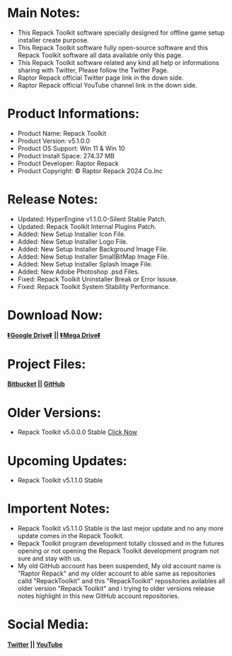 # Main Notes:
- This Repack Toolkit software specially designed for offline game setup installer create purpose.
- This Repack Toolkit software fully open-source software and this Repack Toolkit software all data available only this page.
- This Repack Toolkit software related any kind all help or informations sharing with Twitter, Please follow the Twitter Page.
- Raptor Repack official Twitter page link in the down side.
- Raptor Repack official YouTube channel link in the down side.

# Product Informations:
- Product Name: Repack Toolkit
- Product Version: v5.1.0.0
- Product OS Support: Win 11 & Win 10
- Product Install Space: 274.37 MB
- Product Developer: Raptor Repack
- Product Copyright: © Raptor Repack 2024 Co.Inc

# Release Notes:
- Updated: HyperEngine v1.1.0.0-Silent Stable Patch.
- Updated: Repack Toolkit Internal Plugins Patch.
- Added: New Setup Installer Icon File.
- Added: New Setup Installer Logo File.
- Added: New Setup Installer Background Image File.
- Added: New Setup Installer SmallBitMap Image File.
- Added: New Setup Installer Splash Image File.
- Added: New Adobe Photoshop .psd Files.
- Fixed: Repack Toolkit Uninstaller Break or Error Issuse.
- Fixed: Repack Toolkit System Stability Performance.

# Download Now:
#### [⏬Google Drive⏬](https://drive.usercontent.google.com/download?id=1-HO9ogma7qCNYhjR_hHvbUzNEwt9_j37&export=download&authuser=0&confirm=t&uuid=29feb423-4670-4b1a-905d-67c9e826bf28&at=APZUnTXyTcLRLlgDKVqKpjK0U3V7:1723766418362) || [⏬Mega Drive⏬](https://mega.nz/file/4SdAlCxK#OC9RLB8W1SpPr75DnnQvq_NnDrI42Cr9awUaao4G3R4)

# Project Files:
#### [Bitbucket](https://bitbucket.org/raptor_repack/repacktoolkit/src/RepackToolkit) || [GitHub](https://github.com/RaptorRepackHub/RepackToolkit)

# Older Versions:
- Repack Toolkit v5.0.0.0 Stable [Click Now](https://drive.usercontent.google.com/download?id=11nKfTqs70CAamW5n7sFoIYYoOOOrSMRj&export=download&authuser=0&confirm=t&uuid=84ffbc32-2352-4e4e-9d1b-a44204f1f963&at=APZUnTUV4Kr5lfBhwdu9jOYn1uAq:1720871438728)

# Upcoming Updates:
- Repack Toolkit v5.1.1.0 Stable

# Importent Notes:
- Repack Toolkit v5.1.1.0 Stable is the last mejor update and no any more update comes in the Repack Toolkit.
- Repack Toolkit program development totally clossed and in the futures opening or not opening the Repack Toolkit development program not sure and stay with us.
- My old GitHub account has been suspended, My old account name is "Raptor Repack" and my older account to able same as repositories calld "RepackToolkit" and this "RepackToolkit" repositories avilables all older version "Repack Toolkit" and i trying to older versions release notes highlight in this new GitHub account repositories.

# Social Media:
#### [Twitter](https://www.x.com/RaptorRepack) || [YouTube](https://www.youtube.com/@RaptorRepack)
